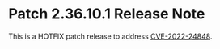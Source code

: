 # Patch 2.36.10.1 Release Note

This is a HOTFIX patch release to address [CVE-2022-24848](https://github.com/dhis2/dhis2-core/security/advisories/GHSA-52vp-f7hj-cj92).
